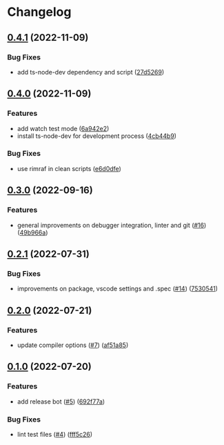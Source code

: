 # Changelog

## [0.4.1](https://github.com/allisonmachado/typescript-nodejs-template/compare/v0.4.0...v0.4.1) (2022-11-09)


### Bug Fixes

* add ts-node-dev dependency and script ([27d5269](https://github.com/allisonmachado/typescript-nodejs-template/commit/27d5269973937fedb1423fb3836b6f6ae0d907b7))

## [0.4.0](https://github.com/allisonmachado/typescript-nodejs-template/compare/v0.3.0...v0.4.0) (2022-11-09)


### Features

* add watch test mode ([6a942e2](https://github.com/allisonmachado/typescript-nodejs-template/commit/6a942e2ff1825c35971c183b2e02ada5a87235e5))
* install ts-node-dev for development process ([4cb44b9](https://github.com/allisonmachado/typescript-nodejs-template/commit/4cb44b90126b7e387d0a49f218b59a815ccb0557))


### Bug Fixes

* use rimraf in clean scripts ([e6d0dfe](https://github.com/allisonmachado/typescript-nodejs-template/commit/e6d0dfe52b16fbcfcf26dd03339e2f3779982937))

## [0.3.0](https://github.com/allisonmachado/typescript-nodejs-template/compare/v0.2.1...v0.3.0) (2022-09-16)


### Features

* general improvements on debugger integration, linter and git ([#16](https://github.com/allisonmachado/typescript-nodejs-template/issues/16)) ([49b966a](https://github.com/allisonmachado/typescript-nodejs-template/commit/49b966aa77cefabba5c5bc660557d1aa7b86ae5c))

## [0.2.1](https://github.com/allisonmachado/typescript-nodejs-template/compare/v0.2.0...v0.2.1) (2022-07-31)


### Bug Fixes

* improvements on package, vscode settings and .spec ([#14](https://github.com/allisonmachado/typescript-nodejs-template/issues/14)) ([7530541](https://github.com/allisonmachado/typescript-nodejs-template/commit/75305415652320a316d8324a18e48c415f701702))

## [0.2.0](https://github.com/allisonmachado/create-typescript-app/compare/v0.1.0...v0.2.0) (2022-07-21)


### Features

* update compiler options ([#7](https://github.com/allisonmachado/create-typescript-app/issues/7)) ([af51a85](https://github.com/allisonmachado/create-typescript-app/commit/af51a8565ccc7f9ed146fa2168b8a094d17f1fdc))

## [0.1.0](https://github.com/allisonmachado/typed-node-template/compare/v0.0.1...v0.1.0) (2022-07-20)


### Features

* add release bot ([#5](https://github.com/allisonmachado/typed-node-template/issues/5)) ([692f77a](https://github.com/allisonmachado/typed-node-template/commit/692f77a1ffae978be2407d8e541156c039bb58f1))


### Bug Fixes

* lint test files ([#4](https://github.com/allisonmachado/typed-node-template/issues/4)) ([fff5c26](https://github.com/allisonmachado/typed-node-template/commit/fff5c26b0f4ec3f3ba3e5b80089af3ef6798d5ce))
